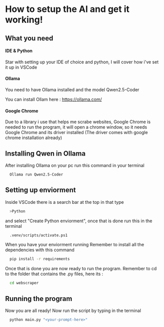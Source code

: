 
# How to setup the AI and get it working!






## What you need

#### IDE & Python

Star with setting up your IDE of choice and python, I will cover how i've set it up in VSCode

#### Ollama

You need to have Ollama installed and the model Qwen2.5-Coder

You can install Ollam here : https://ollama.com/

#### Google Chrome

Due to a library i use that helps me scrabe websites, Google Chrome is needed to run the program, it will open a chrome window, so it needs Google Chrome and its driver installed (The driver comes with google chrome installation already)


## Installing Qwen in Ollama

After installing Ollama on your pc run this command in your terminal

```bash
  Ollama run Qwen2.5-Coder
```

## Setting up enviorment

Inside VSCode there is a search bar at the top in that type

```bash
  >Python 
```
and select "Create Python enviorment", once that is done run this in the terminal
```bash
  .venv/scripts/activate.ps1
```
When you have your enviorment running Remember to install all the dependencies with this command

```bash
  pip install -r requirements
```

Once that is done you are now ready to run the program.
Remember to cd to the folder that contains the .py files, here its :
```bash
  cd webscraper
```
## Running the program

Now you are all ready! Now run the script by typing in the terminal

```bash
  python main.py "<your-prompt-here>"
```